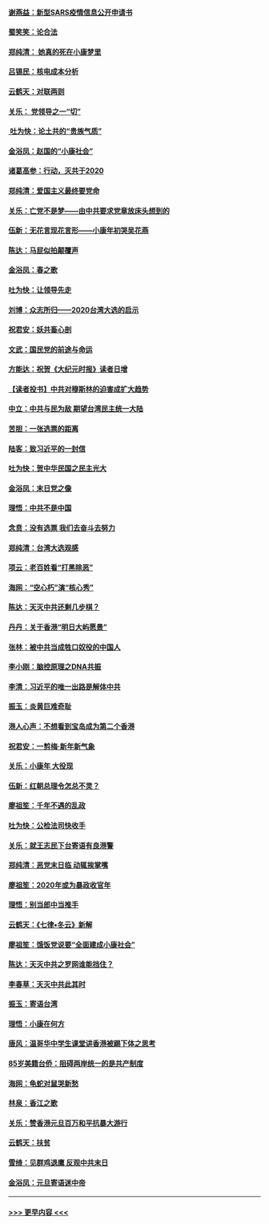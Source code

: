 #### [谢燕益：新型SARS疫情信息公开申请书](../pages/nsc993/n11808840.md?t=01220201) 
#### [蜀笑笑：论合法](../pages/nsc993/n11808064.md?t=01220201) 
#### [郑纯清： 她真的死在小康梦里](../pages/nsc993/n11806623.md?t=01220201) 
#### [吕锡民：核电成本分析](../pages/nsc993/n11806284.md?t=01220201) 
#### [云鹤天：对联两则](../pages/nsc993/n11805957.md?t=01220201) 
#### [关乐： 党领导之一“切”](../pages/nsc993/n11804505.md?t=01220201) 
#### [ 吐为快：论土共的“贵族气质”](../pages/nsc993/n11804490.md?t=01220201) 
#### [金浴凤：赵国的“小康社会”](../pages/nsc993/n11804452.md?t=01220201) 
#### [诸葛高参：行动，灭共于2020](../pages/nsc993/n11804120.md?t=01220201) 
#### [郑纯清：爱国主义最终要党命](../pages/nsc993/n11802197.md?t=01220201) 
#### [关乐：亡党不是梦——由中共要求党章放床头想到的](../pages/nsc993/n11802156.md?t=01220201) 
#### [伍新：无花言现花言形——小康年初哭吴花燕](../pages/nsc993/n11800044.md?t=01220201) 
#### [陈达：马屁似拍颠覆声](../pages/nsc993/n11800010.md?t=01220201) 
#### [金浴凤：春之歌](../pages/nsc993/n11797687.md?t=01220201) 
#### [吐为快：让领导先走](../pages/nsc993/n11797512.md?t=01220201) 
#### [刘博：众志所归——2020台湾大选的启示](../pages/nsc993/n11796878.md?t=01220201) 
#### [祝君安：妖共畜心剖](../pages/nsc993/n11794273.md?t=01220201) 
#### [文武：国民党的前途与命运](../pages/nsc993/n11794198.md?t=01220201) 
#### [方能达：祝贺《大纪元时报》读者日增](../pages/nsc993/n11793807.md?t=01220201) 
#### [【读者投书】中共对穆斯林的迫害成扩大趋势](../pages/nsc993/n11791371.md?t=01220201) 
#### [中立：中共与民为敌 期望台湾民主统一大陆](../pages/nsc993/n11790392.md?t=01220201) 
#### [苦胆：一张选票的距离](../pages/nsc993/n11788914.md?t=01220201) 
#### [陆客：致习近平的一封信](../pages/nsc993/n11788867.md?t=01220201) 
#### [吐为快：贺中华民国之民主光大](../pages/nsc993/n11788618.md?t=01220201) 
#### [金浴凤：末日党之像](../pages/nsc993/n11787475.md?t=01220201) 
#### [理悟：中共不是中国](../pages/nsc993/n11787463.md?t=01220201) 
#### [念贲：没有选票  我们去奋斗去努力](../pages/nsc993/n11787398.md?t=01220201) 
#### [郑纯清：台湾大选观感](../pages/nsc993/n11786210.md?t=01220201) 
#### [项云：老百姓看“打黑除恶”](../pages/nsc993/n11785398.md?t=01220201) 
#### [海网：“空心朽”演“核心秀”](../pages/nsc993/n11783874.md?t=01220201) 
#### [陈达：天灭中共还剩几步棋？](../pages/nsc993/n11783719.md?t=01220201) 
#### [丹丹：关于香港“明日大屿愿景”](../pages/nsc993/n11783273.md?t=01220201) 
#### [张林：被中共当成牲口奴役的中国人](../pages/nsc993/n11782397.md?t=01220201) 
#### [李小刚：脑控原理之DNA共振](../pages/nsc993/n11780962.md?t=01220201) 
#### [李清：习近平的唯一出路是解体中共](../pages/nsc993/n11780866.md?t=01220201) 
#### [振玉：炎黄巨难奇耻](../pages/nsc993/n11779632.md?t=01220201) 
#### [港人心声：不想看到宝岛成为第二个香港](../pages/nsc993/n11778817.md?t=01220201) 
#### [祝君安：一剪梅‧新年新气象](../pages/nsc993/n11776340.md?t=01220201) 
#### [关乐：小康年 大役现](../pages/nsc993/n11774213.md?t=01220201) 
#### [伍新：红朝总理令怎总不灵？](../pages/nsc993/n11770813.md?t=01220201) 
#### [廖祖笙：千年不遇的乱政](../pages/nsc993/n11770373.md?t=01220201) 
#### [吐为快：公检法司快收手](../pages/nsc993/n11770359.md?t=01220201) 
#### [关乐：就王志民下台寄语有良港警](../pages/nsc993/n11769903.md?t=01220201) 
#### [郑纯清：恶党末日临 动辄挨掌嘴](../pages/nsc993/n11769356.md?t=01220201) 
#### [廖祖笙：2020年或为暴政收官年](../pages/nsc993/n11768216.md?t=01220201) 
#### [理悟：别当郎中当推手](../pages/nsc993/n11768243.md?t=01220201) 
#### [云鹤天：《七律▪冬云》新解](../pages/nsc993/n11768204.md?t=01220201) 
#### [廖祖笙：饿饭党说要“全面建成小康社会”](../pages/nsc993/n11767482.md?t=01220201) 
#### [陈达：天灭中共之罗网谁能挡住？](../pages/nsc993/n11767465.md?t=01220201) 
#### [李春草：天灭中共此其时](../pages/nsc993/n11767452.md?t=01220201) 
#### [振玉：寄语台湾](../pages/nsc993/n11767432.md?t=01220201) 
#### [理悟：小康在何方](../pages/nsc993/n11767394.md?t=01220201) 
#### [唐风：温哥华中学生课堂讲香港被踢下体之思考](../pages/nsc993/n11766848.md?t=01220201) 
#### [85岁美籍台侨：阻碍两岸统一的是共产制度](../pages/nsc993/n11765043.md?t=01220201) 
#### [海网：龟蛇对鼠哭新愁](../pages/nsc993/n11764895.md?t=01220201) 
#### [林泉：香江之歌](../pages/nsc993/n11764415.md?t=01220201) 
#### [关乐：赞香港元旦百万和平抗暴大游行](../pages/nsc993/n11764382.md?t=01220201) 
#### [云鹤天：扶贫](../pages/nsc993/n11764245.md?t=01220201) 
#### [雪绮：见群鸡退鹰  反观中共末日](../pages/nsc993/n11762112.md?t=01220201) 
#### [金浴凤：元旦寄语迷中帝](../pages/nsc993/n11761788.md?t=01220201) 

----
#### [ >>> 更早内容 <<< ](../indexes/nsc993-earlier.md)
